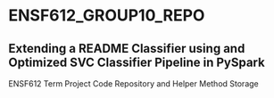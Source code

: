 # ENSF612_GROUP10_REPO
## Extending a README Classifier using and Optimized SVC Classifier Pipeline in PySpark
ENSF612 Term Project Code Repository and Helper Method Storage
